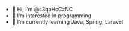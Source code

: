 - 👋 Hi, I’m @s3qaHcCzNC
- 👀 I’m interested in programming
- 🌱 I’m currently learning Java, Spring, Laravel

<!---
s3qaHcCzNC/s3qaHcCzNC is a ✨ special ✨ repository because its `README.md` (this file) appears on your GitHub profile.
You can click the Preview link to take a look at your changes.
--->
